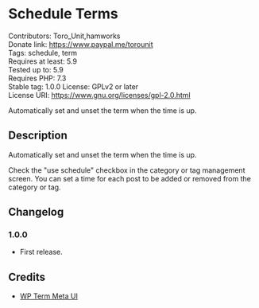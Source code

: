 # Schedule Terms

Contributors:      Toro_Unit,hamworks  
Donate link:       https://www.paypal.me/torounit  
Tags:              schedule, term  
Requires at least: 5.9  
Tested up to:      5.9  
Requires PHP:      7.3  
Stable tag:        1.0.0
License:           GPLv2 or later  
License URI:       https://www.gnu.org/licenses/gpl-2.0.html  

Automatically set and unset the term when the time is up.

## Description

Automatically set and unset the term when the time is up.

Check the "use schedule" checkbox in the category or tag management screen. You can set a time for each post to be added or removed from the category or tag.

## Changelog

### 1.0.0
* First release.

## Credits

* [WP Term Meta UI](https://github.com/JJJ/wp-term-meta-ui/)

